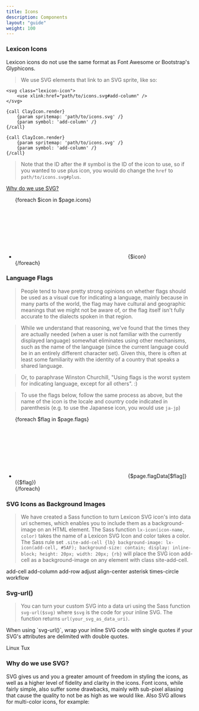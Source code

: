```yaml
---
title: Icons
description: Components
layout: "guide"
weight: 100
---
```


<article id="lexicon-icons">

### Lexicon Icons

<div class="alert alert-info">
	Lexicon icons do not use the same format as Font Awesome or Bootstrap's Glyphicons.
</div>

> We use SVG elements that link to an SVG sprite, like so:

```text/html
<svg class="lexicon-icon">
	<use xlink:href="path/to/icons.svg#add-column" />
</svg>
```
```soy
{call ClayIcon.render}
	{param spritemap: 'path/to/icons.svg' /}
	{param symbol: 'add-column' /}
{/call}

{call ClayIcon.render}
	{param spritemap: 'path/to/icons.svg' /}
	{param symbol: 'add-column' /}
{/call}
```

> Note that the ID after the # symbol is the ID of the icon to use, so if you wanted to use plus icon, you would do change the `href` to `path/to/icons.svg#plus`.

<a href="#lexicon-icon-explanation">Why do we use SVG?</a>

<ul class="lexicon-icon-list list-unstyled">
{foreach $icon in $page.icons}
	<li>
		<svg class="lexicon-icon lexicon-icon-{$icon}">
			<use xlink:href="/vendor/lexicon/icons.svg#{$icon}" />
		</svg>
		<span>{$icon}</span>
	</li>
{/foreach}
</ul>

</article>


<article id="language-flags">

### Language Flags

> People tend to have pretty strong opinions on whether flags should be used as a visual cue for indicating a language, mainly because in many parts of the world, the flag may have cultural and geographic meanings that we might not be aware of, or the flag itself isn't fully accurate to the dialects spoken in that region.

> While we understand that reasoning, we've found that the times they are actually needed (when a user is not familiar with the currently displayed language) somewhat eliminates using other mechanisms, such as the name of the language (since the current language could be in an entirely different character set). Given this, there is often at least some familiarity with the identity of a country that speaks a shared language.

> Or, to paraphrase Winston Churchill, "Using flags is the worst system for indicating language, except for all others". :)

> To use the flags below, follow the same process as above, but the name of the icon is the locale and country code indicated in parenthesis (e.g. to use the Japanese icon, you would use `ja-jp`)

<ul class="lexicon-icon-list list-unstyled">
{foreach $flag in $page.flags}
	<li>
		<svg class="lexicon-icon lexicon-icon-{$flag}">
			<use xlink:href="/vendor/lexicon/icons.svg#{$flag}" />
		</svg>
		<span>{$page.flagData[$flag]} ({$flag})</span>
	</li>
{/foreach}
</ul>

</article>


<article id="svg-icons-as-background-images">

### SVG Icons as Background Images

> We have created a Sass function to turn Lexicon SVG icon's into data uri schemes, which enables you to include them as a background-image on an HTML element. The Sass function `lx-icon(icon-name, color)` takes the name of a Lexicon SVG Icon and color takes a color. The Sass rule set `.site-add-cell {lb} background-image: lx-icon(add-cell, #5AF); background-size: contain; display: inline-block; height: 20px; width: 20px; {rb}` will place the SVG icon add-cell as a background-image on any element with class site-add-cell.

<span class="clay-site-add-cell clay-site-svg-bg">add-cell</span>
<span class="clay-site-add-column clay-site-svg-bg">add-column</span>
<span class="clay-site-add-row clay-site-svg-bg">add-row</span>
<span class="clay-site-adjust clay-site-svg-bg">adjust</span>
<span class="clay-site-align-center clay-site-svg-bg">align-center</span>
<span class="clay-site-asterisk clay-site-svg-bg">asterisk</span>
<span class="clay-site-svg-bg clay-site-times-circle">times-circle</span>
<span class="clay-site-svg-bg clay-site-workflow">workflow</span>

</article>


<article id="svg-url">

### Svg-url()

> You can turn your custom SVG into a data uri using the Sass function `svg-url($svg)` where `$svg` is the code for your inline SVG. The function returns `url(your_svg_as_data_uri)`.

<div class="alert alert-info">
	When using `svg-url()`, wrap your inline SVG code with single quotes if your SVG's attributes are delimited with double quotes.
</div>

<span class="clay-site-linux-tux clay-site-svg-bg">Linux Tux</span>

</article>


<article id="why-do-we-use-svg">

### Why do we use SVG?

<p id="lexicon-icon-explanation">
	SVG gives us and you a greater amount of freedom in styling the icons, as well as a higher level of fidelity and clarity in the icons.
	Font icons, while fairly simple, also suffer some drawbacks, mainly with sub-pixel aliasing that cause the quality to not be as high as we would like.
	Also SVG allows for multi-color icons, for example:
</p>

<div class="lexicon-icon-examples">
	<svg class="lexicon-icon lexicon-icon-asterisk">
		<use xlink:href="/vendor/lexicon/icons.svg#asterisk" />
	</svg>
	<svg class="lexicon-icon lexicon-icon-logout">
		<use xlink:href="/vendor/lexicon/icons.svg#logout" />
	</svg>
	<svg class="lexicon-icon lexicon-icon-exclamation-full">
		<use xlink:href="/vendor/lexicon/icons.svg#exclamation-full" />
	</svg>
</div>

</article>
